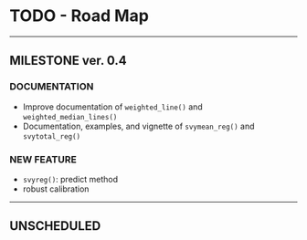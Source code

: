 # TODO - Road Map

---

## MILESTONE ver. 0.4

### DOCUMENTATION

* Improve documentation of `weighted_line()`  and  `weighted_median_lines()`
* Documentation, examples, and vignette of `svymean_reg()` and `svytotal_reg()`

### NEW FEATURE

* `svyreg()`: predict method
* robust calibration

---

## UNSCHEDULED
